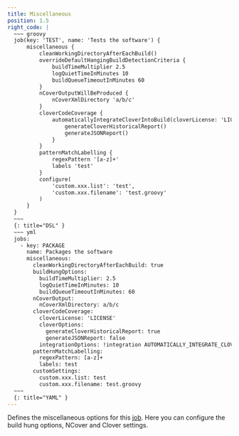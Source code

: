```yaml
---
title: Miscellaneous
position: 1.5
right_code: |
  ~~~ groovy
  job(key: 'TEST', name: 'Tests the software') {
      miscellaneous {
          cleanWorkingDirectoryAfterEachBuild()
          overrideDefaultHangingBuildDetectionCriteria {
              buildTimeMultiplier 2.5
              logQuietTimeInMinutes 10
              buildQueueTimeoutInMinutes 60
          }
          nCoverOutputWillBeProduced {
              nCoverXmlDirectory 'a/b/c'
          }
          cloverCodeCoverage {
              automaticallyIntegrateCloverIntoBuild(cloverLicense: 'LICENSE') {
                  generateCloverHistoricalReport()
                  generateJSONReport()
              }
          } 
          patternMatchLabelling {
              regexPattern '[a-z]+'
              labels 'test'
          }
          configure(
              'custom.xxx.list': 'test',
              'custom.xxx.filename': 'test.groovy'
          )
      }
  }
  ~~~
  {: title="DSL" }
  ~~~ yml
  jobs:
    - key: PACKAGE
      name: Packages the software
      miscellaneous:
        cleanWorkingDirectoryAfterEachBuild: true
        buildHungOptions:
          buildTimeMultiplier: 2.5
          logQuietTimeInMinutes: 10
          buildQueueTimeoutInMinutes: 60
        nCoverOutput:
          nCoverXmlDirectory: a/b/c
        cloverCodeCoverage:
          cloverLicense: 'LICENSE'
          cloverOptions:
            generateCloverHistoricalReport: true
            generateJSONReport: false
          integrationOptions: !integration AUTOMATICALLY_INTEGRATE_CLOVER_INTO_BUILD
        patternMatchLabelling:
          regexPattern: [a-z]+
          labels: test
        customSettings:
          custom.xxx.list: test
          custom.xxx.filename: test.groovy
  ~~~
  {: title="YAML" } 
---
```

Defines the miscellaneous options for this [job](#jobs). Here you can configure the build hung options,
NCover and Clover settings.